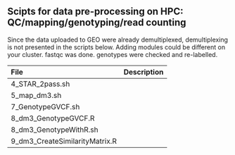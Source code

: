 ## Scipts for data pre-processing on HPC: QC/mapping/genotyping/read counting
Since the data uploaded to GEO were already demultiplexed, demultiplexing is not presented 
in the scripts below. Adding modules could be different on your cluster. fastqc was done.
genotypes were checked and re-labelled.

| File                             | Description            |
| :------------                    | :---                   |
| 4_STAR_2pass.sh  | |
| 5_map_dm3.sh  | |
| 7_GenotypeGVCF.sh  | |
| 8_dm3_GenotypeGVCF.R  | |
| 8_dm3_GenotypeWithR.sh  | |
| 9_dm3_CreateSimilarityMatrix.R  | |
